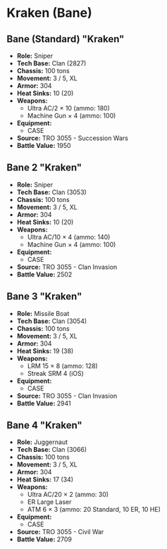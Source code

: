 # Kraken (Bane)
## Bane (Standard) "Kraken"
- **Role:** Sniper
- **Tech Base:** Clan (2827)
- **Chassis:** 100 tons
- **Movement:** 3 / 5, XL
- **Armor:** 304
- **Heat Sinks:** 10 (20)
- **Weapons:**
  - Ultra AC/2 × 10 (ammo: 180)
  - Machine Gun × 4 (ammo: 100)
- **Equipment:**
  - CASE
- **Source:** TRO 3055 - Succession Wars
- **Battle Value:** 1950

## Bane 2 "Kraken"
- **Role:** Sniper
- **Tech Base:** Clan (3053)
- **Chassis:** 100 tons
- **Movement:** 3 / 5, XL
- **Armor:** 304
- **Heat Sinks:** 10 (20)
- **Weapons:**
  - Ultra AC/10 × 4 (ammo: 140)
  - Machine Gun × 4 (ammo: 100)
- **Equipment:**
  - CASE
- **Source:** TRO 3055 - Clan Invasion
- **Battle Value:** 2502

## Bane 3 "Kraken"
- **Role:** Missile Boat
- **Tech Base:** Clan (3054)
- **Chassis:** 100 tons
- **Movement:** 3 / 5, XL
- **Armor:** 304
- **Heat Sinks:** 19 (38)
- **Weapons:**
  - LRM 15 × 8 (ammo: 128)
  - Streak SRM 4 (iOS)
- **Equipment:**
  - CASE
- **Source:** TRO 3055 - Clan Invasion
- **Battle Value:** 2941

## Bane 4 "Kraken"
- **Role:** Juggernaut
- **Tech Base:** Clan (3066)
- **Chassis:** 100 tons
- **Movement:** 3 / 5, XL
- **Armor:** 304
- **Heat Sinks:** 17 (34)
- **Weapons:**
  - Ultra AC/20 × 2 (ammo: 30)
  - ER Large Laser
  - ATM 6 × 3 (ammo: 20 Standard, 10 ER, 10 HE)
- **Equipment:**
  - CASE
- **Source:** TRO 3055 - Civil War
- **Battle Value:** 2709

